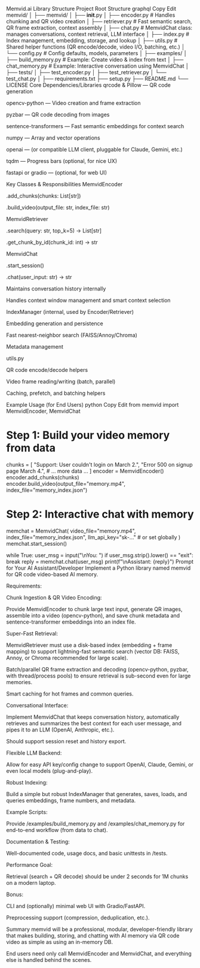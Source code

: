 Memvid.ai Library Structure
Project Root Structure
graphql
Copy
Edit
memvid/
│
├── memvid/
│   ├── __init__.py
│   ├── encoder.py         # Handles chunking and QR video creation
│   ├── retriever.py       # Fast semantic search, QR frame extraction, context assembly
│   ├── chat.py            # MemvidChat class: manages conversations, context retrieval, LLM interface
│   ├── index.py           # Index management, embedding, storage, and lookup
│   ├── utils.py           # Shared helper functions (QR encode/decode, video I/O, batching, etc.)
│   └── config.py          # Config defaults, models, parameters
│
├── examples/
│   ├── build_memory.py    # Example: Create video & index from text
│   ├── chat_memory.py     # Example: Interactive conversation using MemvidChat
│
├── tests/
│   ├── test_encoder.py
│   ├── test_retriever.py
│   └── test_chat.py
│
├── requirements.txt
├── setup.py
├── README.md
└── LICENSE
Core Dependencies/Libraries
qrcode & Pillow — QR code generation

opencv-python — Video creation and frame extraction

pyzbar — QR code decoding from images

sentence-transformers — Fast semantic embeddings for context search

numpy — Array and vector operations

openai — (or compatible LLM client, pluggable for Claude, Gemini, etc.)

tqdm — Progress bars (optional, for nice UX)

fastapi or gradio — (optional, for web UI)

Key Classes & Responsibilities
MemvidEncoder

.add_chunks(chunks: List[str])

.build_video(output_file: str, index_file: str)

MemvidRetriever

.search(query: str, top_k=5) -> List[str]

.get_chunk_by_id(chunk_id: int) -> str

MemvidChat

.start_session()

.chat(user_input: str) -> str

Maintains conversation history internally

Handles context window management and smart context selection

IndexManager (internal, used by Encoder/Retriever)

Embedding generation and persistence

Fast nearest-neighbor search (FAISS/Annoy/Chroma)

Metadata management

utils.py

QR code encode/decode helpers

Video frame reading/writing (batch, parallel)

Caching, prefetch, and batching helpers

Example Usage (for End Users)
python
Copy
Edit
from memvid import MemvidEncoder, MemvidChat

# Step 1: Build your video memory from data
chunks = [
    "Support: User couldn't login on March 2.",
    "Error 500 on signup page March 4.",
    # ... more data ...
]
encoder = MemvidEncoder()
encoder.add_chunks(chunks)
encoder.build_video(output_file="memory.mp4", index_file="memory_index.json")

# Step 2: Interactive chat with memory
memchat = MemvidChat(
    video_file="memory.mp4",
    index_file="memory_index.json",
    llm_api_key="sk-..."  # or set globally
)
memchat.start_session()

while True:
    user_msg = input("\nYou: ")
    if user_msg.strip().lower() == "exit":
        break
    reply = memchat.chat(user_msg)
    print(f"\nAssistant: {reply}")
Prompt for Your AI Assistant/Developer
Implement a Python library named memvid for QR code video-based AI memory.

Requirements:

Chunk Ingestion & QR Video Encoding:

Provide MemvidEncoder to chunk large text input, generate QR images, assemble into a video (opencv-python), and save chunk metadata and sentence-transformer embeddings into an index file.

Super-Fast Retrieval:

MemvidRetriever must use a disk-based index (embedding + frame mapping) to support lightning-fast semantic search (vector DB: FAISS, Annoy, or Chroma recommended for large scale).

Batch/parallel QR frame extraction and decoding (opencv-python, pyzbar, with thread/process pools) to ensure retrieval is sub-second even for large memories.

Smart caching for hot frames and common queries.

Conversational Interface:

Implement MemvidChat that keeps conversation history, automatically retrieves and summarizes the best context for each user message, and pipes it to an LLM (OpenAI, Anthropic, etc.).

Should support session reset and history export.

Flexible LLM Backend:

Allow for easy API key/config change to support OpenAI, Claude, Gemini, or even local models (plug-and-play).

Robust Indexing:

Build a simple but robust IndexManager that generates, saves, loads, and queries embeddings, frame numbers, and metadata.

Example Scripts:

Provide /examples/build_memory.py and /examples/chat_memory.py for end-to-end workflow (from data to chat).

Documentation & Testing:

Well-documented code, usage docs, and basic unittests in /tests.

Performance Goal:

Retrieval (search + QR decode) should be under 2 seconds for 1M chunks on a modern laptop.

Bonus:

CLI and (optionally) minimal web UI with Gradio/FastAPI.

Preprocessing support (compression, deduplication, etc.).

Summary
memvid will be a professional, modular, developer-friendly library that makes building, storing, and chatting with AI memory via QR code video as simple as using an in-memory DB.

End users need only call MemvidEncoder and MemvidChat, and everything else is handled behind the scenes.

